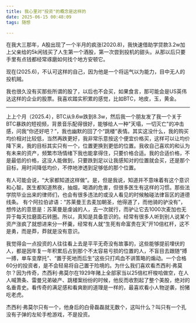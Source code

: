 ```yaml
---
title: 我心里对"投资"的概念是这样的
date: 2025-06-15 00:48:09
tags: 随想

---
```


在我大三那年，A股出现了一个半月的疯涨(2020.8)，我快速借助学贷款3.2w加上父亲给的5k闲钱买了人生第一个酒股，第一次尝到投机的甜头。从那以后只要手里有点钱都经常琢磨如何找个地方安顿它。

现在(2025.6)，不认可这样的自己，因为他是一个将运气以为能力，目中无人的投机贼。

我也很久没有买那些所谓的股了，以后也不会买，如果食言，那可能会是US英伟达这样的企业的股票。我喜欢踏实积累的感觉，比如BTC，地皮，玉，黄金。

---



上上个月（2025.4），BTC从9.6w跌到8.3w，然后我一个朋友发了我一个关于BTC暴跌的短视频，背景音乐配得很好，能够给人一种"天塌，一切灭亡"的冲击感，问我“你还好吧？”，我也幽默的回了个“跳楼”表情。其实这没什么，我的购买均价相对比较低，当然再跌更好，我非常乐意按这个便宜价格买，这样可以让均价降下来，我的目标其实只有一个，位置更换到更低的位置。我收自己喜欢的和认为有未来的资产，频繁市场情绪下我也能拿得住，只要价格合适。我的合适价格，不是最低的价格，这没人能做到，只要跌到足以让我感知对的位置就会买，还是那个目标，用时间降低均价，不停地渗透到足够低的那个位置。

有人可能会说，“大家都知道这样做”。是，但是我说，知道并不意味着有这个意识和心智。医生都知道熬夜，抽烟，喝酒的危害，但很多医生有这样的习惯。那些法学院毕业出来的律师们，也会有很多违法的或没人看见的时候触碰法律盲区的道德线条。 有个阿拉伯谚语：“苏莱曼王去麦加朝圣，他得道了，而他骑的驴没有”，想传达的意思是：苏莱曼是虔诚的人，去一次就行，而驴让它去1000次麦加也无异于每天拉磨面石转圈。所以，真知是具备意识的。经常有很多人听到别人说某个资产涨疯了就想进来分一杯羹，经常有人就“生死有命富贵在天”开10倍杠杆，这不是勇，而是莽，莽就是没有意识。

我觉得会一点投资的人往往看上去是平平无奇没有故事的，这些能够提前埋伏的人，都是因年复一年积累后占到那个不太容易亏损的位置的人，不盲目去跟随“搏一搏，单车变摩托”、“置于死地而后生”这些只打鸡血不讲策略的煽动。一个合格60分的投资者，是不会轻易将自己置于险境的。为什么我们喜欢看杰西利·弗莫尔？因为传奇，杰西利·弗莫尔在1929年赌上全部家当以25倍杠杆梭哈做空，在人人喊萧条、雷曼兄弟破产、跳楼案纷纷的时候，他反而收割起了整个美股，绝对的名垂青史。看传奇的满足感和看爽剧的道理是一样的，最喜欢看小人物逆袭，扮猪吃老虎。

杰西利·弗莫尔只有一个，他身后的白骨磊磊就无数个，这叫什么？叫只有一个孔没有子弹的左轮手枪游戏，不是投资。
